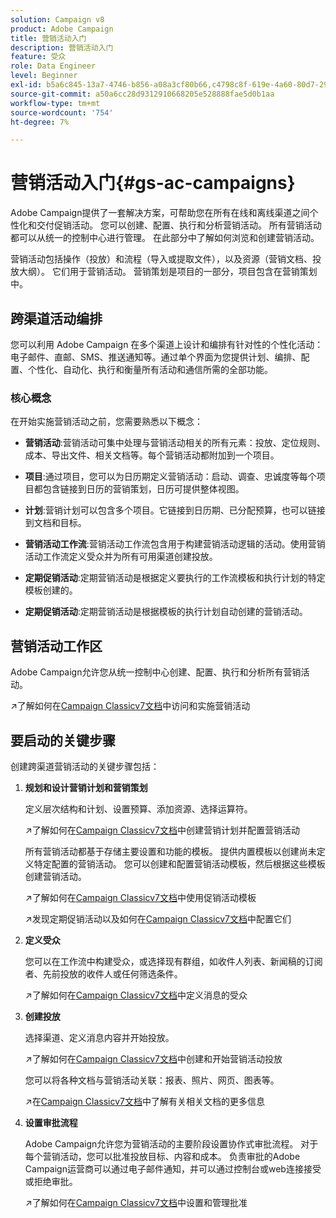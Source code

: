 ```yaml
---
solution: Campaign v8
product: Adobe Campaign
title: 营销活动入门
description: 营销活动入门
feature: 受众
role: Data Engineer
level: Beginner
exl-id: b5a6c845-13a7-4746-b856-a08a3cf80b66,c4798c8f-619e-4a60-80d7-29b9e4c61168
source-git-commit: a50a6cc28d9312910668205e528888fae5d0b1aa
workflow-type: tm+mt
source-wordcount: '754'
ht-degree: 7%

---
```


# 营销活动入门{#gs-ac-campaigns}

Adobe Campaign提供了一套解决方案，可帮助您在所有在线和离线渠道之间个性化和交付促销活动。 您可以创建、配置、执行和分析营销活动。 所有营销活动都可以从统一的控制中心进行管理。 在此部分中了解如何浏览和创建营销活动。

营销活动包括操作（投放）和流程（导入或提取文件），以及资源（营销文档、投放大纲）。 它们用于营销活动。 营销策划是项目的一部分，项目包含在营销策划中。

## 跨渠道活动编排

您可以利用 Adobe Campaign 在多个渠道上设计和编排有针对性的个性化活动：电子邮件、直邮、SMS、推送通知等。通过单个界面为您提供计划、编排、配置、个性化、自动化、执行和衡量所有活动和通信所需的全部功能。

### 核心概念

在开始实施营销活动之前，您需要熟悉以下概念：

* **营销活动**:营销活动可集中处理与营销活动相关的所有元素：投放、定位规则、成本、导出文件、相关文档等。每个营销活动都附加到一个项目。

* **项目**:通过项目，您可以为日历期定义营销活动：启动、调查、忠诚度等每个项目都包含链接到日历的营销策划，日历可提供整体视图。

* **计划**:营销计划可以包含多个项目。它链接到日历期、已分配预算，也可以链接到文档和目标。

* **营销活动工作流**:营销活动工作流包含用于构建营销活动逻辑的活动。使用营销活动工作流定义受众并为所有可用渠道创建投放。

* **定期促销活动**:定期营销活动是根据定义要执行的工作流模板和执行计划的特定模板创建的。

* **定期促销活动**:定期营销活动是根据模板的执行计划自动创建的营销活动。

## 营销活动工作区

Adobe Campaign允许您从统一控制中心创建、配置、执行和分析所有营销活动。

:arrow_upper_right:了解如何在[Campaign Classicv7文档](https://experienceleague.adobe.com/docs/campaign-classic/using/orchestrating-campaigns/about-marketing-campaigns/accessing-marketing-campaigns.html?lang=en#orchestrating-campaigns)中访问和实施营销活动


## 要启动的关键步骤

创建跨渠道营销活动的关键步骤包括：

1. **规划和设计营销计划和营销策划**

   定义层次结构和计划、设置预算、添加资源、选择运算符。

   :arrow_upper_right:了解如何在[Campaign Classicv7文档](https://experienceleague.adobe.com/docs/campaign-classic/using/orchestrating-campaigns/orchestrate-campaigns/setting-up-marketing-campaigns.html?lang=en#creating-plan-and-program-hierarchy)中创建营销计划并配置营销活动

   所有营销活动都基于存储主要设置和功能的模板。 提供内置模板以创建尚未定义特定配置的营销活动。 您可以创建和配置营销活动模板，然后根据这些模板创建营销活动。

   :arrow_upper_right:了解如何在[Campaign Classicv7文档](https://experienceleague.adobe.com/docs/campaign-classic/using/orchestrating-campaigns/orchestrate-campaigns/marketing-campaign-templates.html?lang=en#orchestrating-campaigns)中使用促销活动模板

   :arrow_upper_right:发现定期促销活动以及如何在[Campaign Classicv7文档](https://experienceleague.adobe.com/docs/campaign-classic/using/orchestrating-campaigns/orchestrate-campaigns/setting-up-marketing-campaigns.html?lang=en#recurring-and-periodic-campaigns)中配置它们

1. **定义受众**

   您可以在工作流中构建受众，或选择现有群组，如收件人列表、新闻稿的订阅者、先前投放的收件人或任何筛选条件。

   :arrow_upper_right:了解如何在[Campaign Classicv7文档](https://experienceleague.adobe.com/docs/campaign-classic/using/orchestrating-campaigns/orchestrate-campaigns/marketing-campaign-target.html?lang=en#orchestrating-campaigns)中定义消息的受众

1. **创建投放**

   选择渠道、定义消息内容并开始投放。

   :arrow_upper_right:了解如何在[Campaign Classicv7文档](https://experienceleague.adobe.com/docs/campaign-classic/using/orchestrating-campaigns/orchestrate-campaigns/marketing-campaign-deliveries.html?lang=en#creating-deliveries)中创建和开始营销活动投放

   您可以将各种文档与营销活动关联：报表、照片、网页、图表等。

   :arrow_upper_right:在[Campaign Classicv7文档](https://experienceleague.adobe.com/docs/campaign-classic/using/orchestrating-campaigns/orchestrate-campaigns/marketing-campaign-assets.html?lang=en#adding-documents)中了解有关相关文档的更多信息

1. **设置审批流程**

   Adobe Campaign允许您为营销活动的主要阶段设置协作式审批流程。 对于每个营销活动，您可以批准投放目标、内容和成本。 负责审批的Adobe Campaign运营商可以通过电子邮件通知，并可以通过控制台或web连接接受或拒绝审批。

   :arrow_upper_right:了解如何在[Campaign Classicv7文档](https://experienceleague.adobe.com/docs/campaign-classic/using/orchestrating-campaigns/orchestrate-campaigns/marketing-campaign-approval.html?lang=en#orchestrating-campaigns)中设置和管理批准

